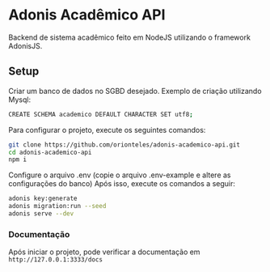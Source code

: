 # Adonis Acadêmico API

Backend de sistema acadêmico feito em NodeJS utilizando o framework AdonisJS.

## Setup

Criar um banco de dados no SGBD desejado. Exemplo de criação utilizando Mysql:
```bash
CREATE SCHEMA academico DEFAULT CHARACTER SET utf8;
```

Para configurar o projeto, execute os seguintes comandos:

```bash
git clone https://github.com/orionteles/adonis-academico-api.git
cd adonis-academico-api
npm i
```

Configure o arquivo .env (copie o arquivo .env-example e altere as configurações do banco)
Após isso, execute os comandos a seguir:

```bash
adonis key:generate
adonis migration:run --seed
adonis serve --dev
```

### Documentação

Após iniciar o projeto, pode verificar a documentação em `http://127.0.0.1:3333/docs`